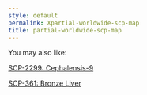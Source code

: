 ```yaml
---
style: default
permalink: Xpartial-worldwide-scp-map
title: partial-worldwide-scp-map
---
```

You may also like:

[SCP-2299: Cephalensis-9](http://scp-wiki.net/scp-2299)

[SCP-361: Bronze Liver](http://scp-wiki.net/scp-361)
